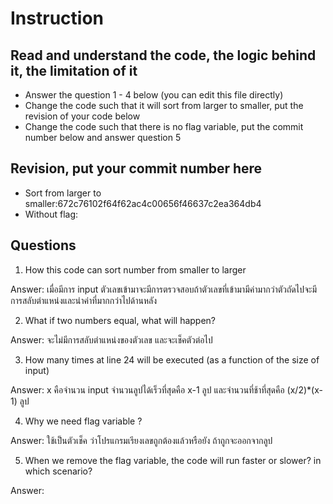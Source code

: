 ﻿# Instruction

## Read and understand the code, the logic behind it, the limitation of it
* Answer the question 1 - 4 below (you can edit this file directly)
* Change the code such that it will sort from larger to smaller, put the revision of your code below
* Change the code such that there is no flag variable, put the commit number below and answer question 5 


## Revision, put your commit number here
* Sort from larger to smaller:672c76102f64f62ac4c00656f46637c2ea364db4
* Without flag:

## Questions
1. How this code can sort number from smaller to larger
 
Answer: เมื่อมีการ input ตัวเลขเข้ามาจะมีการตรวจสอบถ้าตัวเลขที่เข้ามามีค่ามากว่าตัวถัดไปจะมีการสลับตำแหน่งและนำค่าที่มากกว่าไปด้านหลัง

2. What if two numbers equal, what will happen? 

Answer: จะไม่มีการสลับตำแหน่งของตัวเลข และจะเช็คตัวต่อไป

3. How many times at line 24 will be executed (as a function of the size of input) 

Answer: x คือจำนวน input จำนวนลูปได้เร็วที่สุดคือ x-1 ลูป และจำนวนที่ช้าที่สุดคือ  (x/2)*(x-1) ลูป

4. Why we need flag variable ? 

Answer:  ใช้เป็นตัวเช็ค ว่าโปรแกรมเรียงเลขถูกต้องแล้วหรือยัง ถ้าถูกจะออกจากลูป

5. When we remove the flag variable, the code will run faster or slower? in which scenario? 

Answer: 